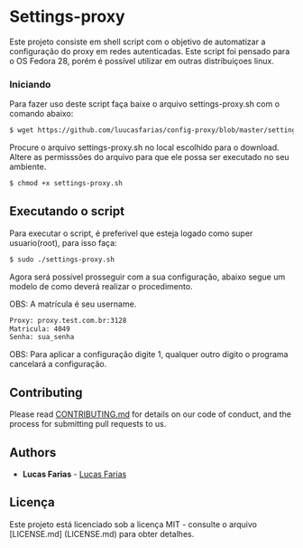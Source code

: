 # Settings-proxy

Este projeto consiste em shell script com o objetivo de automatizar a configuração do proxy em redes autenticadas. Este script foi pensado para o OS Fedora 28, porém é possível utilizar em outras distribuiçoes linux.

### Iniciando

Para fazer uso deste script faça baixe o arquivo settings-proxy.sh com o comando abaixo:

```sh
$ wget https://github.com/luucasfarias/config-proxy/blob/master/settings-proxy.sh
```

Procure o arquivo settings-proxy.sh no local escolhido para o download. Altere as permisssões do arquivo para que ele possa ser executado no seu ambiente.

```sh
$ chmod +x settings-proxy.sh
```
## Executando o script

Para executar o script, é preferivel que esteja logado como super usuario(root), para isso faça:

```sh
$ sudo ./settings-proxy.sh
```

Agora será possível prosseguir com a sua configuração, abaixo segue um modelo de como deverá realizar o procedimento.

OBS: A matrícula é seu username.

```sh
Proxy: proxy.test.com.br:3128
Matricula: 4049
Senha: sua_senha
```
OBS: Para aplicar a configuração digite 1, qualquer outro digito o programa cancelará a configuração.


## Contributing

Please read [CONTRIBUTING.md](https://gist.github.com/PurpleBooth/b24679402957c63ec426) for details on our code of conduct, and the process for submitting pull requests to us.


## Authors

* **Lucas Farias** - [Lucas Farias](https://github.com/luucasfarias)


## Licença

Este projeto está licenciado sob a licença MIT - consulte o arquivo [LICENSE.md] (LICENSE.md) para obter detalhes.